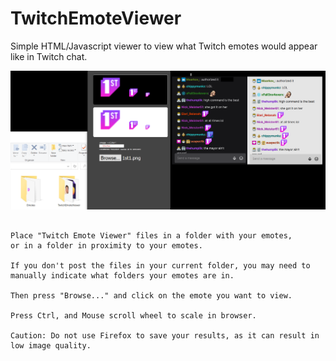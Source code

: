# TwitchEmoteViewer
Simple HTML/Javascript viewer to view what Twitch emotes would appear like in Twitch chat.

<img src="https://github.com/warrenarea/TwitchEmoteViewer/blob/main/HowTo.png"></img>

```

Place "Twitch Emote Viewer" files in a folder with your emotes,
or in a folder in proximity to your emotes. 

If you don't post the files in your current folder, you may need to 
manually indicate what folders your emotes are in. 

Then press "Browse..." and click on the emote you want to view.

Press Ctrl, and Mouse scroll wheel to scale in browser. 

Caution: Do not use Firefox to save your results, as it can result in low image quality.

```
